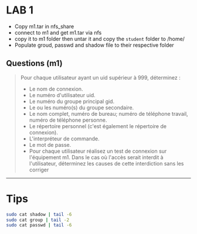 # LAB 1

- Copy m1.tar in nfs_share
- connect to m1 and get m1.tar via nfs
- copy it to m1 folder then untar it and copy the `student` folder to /home/
- Populate groud, passwd and shadow file to their respective folder
## Questions (m1)

>    Pour chaque utilisateur ayant un uid supérieur à 999, déterminez :
> -  Le nom de connexion.
> -  Le numéro d'utilisateur uid.
> -  Le numéro du groupe principal gid.
> -  Le ou les numéro(s) du groupe secondaire.
> -  Le nom complet, numéro de bureau; numéro de téléphone travail, numéro de téléphone personne.
> -  Le répertoire personnel (c'est également le répertoire de connexion).
> -  L'interpréteur de commande.
> -  Le mot de passe.
> -  Pour chaque utilisateur réalisez un test de connexion sur l'équipement m1. Dans le cas où l'accès serait interdit à
l'utilisateur, déterminez les causes de cette interdiction sans les corriger


---

# Tips

```bash
sudo cat shadow | tail -6
sudo cat group | tail -2
sudo cat passwd | tail -6
```